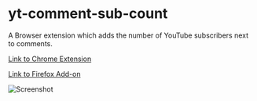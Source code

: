 # yt-comment-sub-count
A Browser extension which adds the number of YouTube subscribers next to comments.


[Link to Chrome Extension](https://chromewebstore.google.com/detail/subscriber-count-on-comme/legnlfnnpadijhghmeagaafplkeljhki)

[Link to Firefox Add-on](https://addons.mozilla.org/en-US/firefox/addon/yt-comment-sub-count/)



![Screenshot](./resources/screenshot.png)
